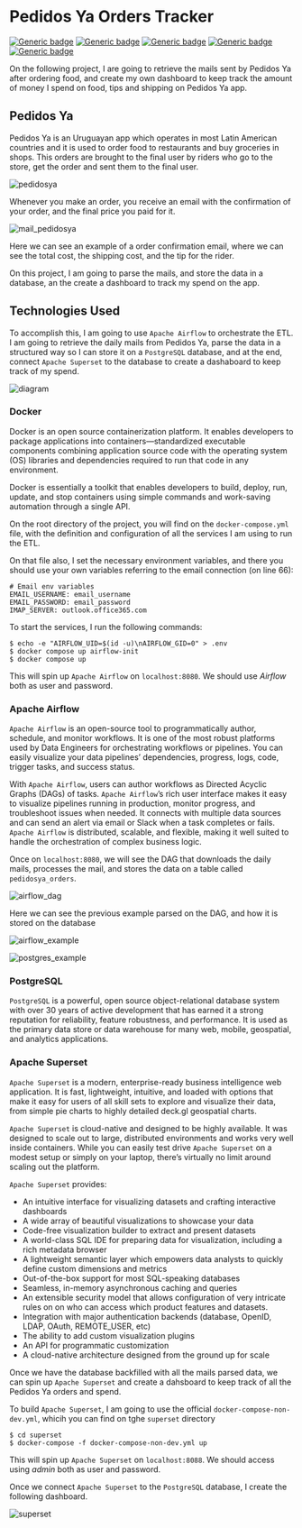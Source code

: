 # Pedidos Ya Orders Tracker

[![Generic badge](https://img.shields.io/badge/Apache_Airflow-2.2.2-blue.svg)](https://airflow.apache.org/)
[![Generic badge](https://img.shields.io/badge/Python-3.7-blue.svg)](https://www.python.org/)
[![Generic badge](https://img.shields.io/badge/PostgreSQL-13-blue.svg)](https://www.postgresql.org/)
[![Generic badge](https://img.shields.io/badge/Apache_Superset-1.5.0-blue.svg)](https://superset.apache.org/)
[![Generic badge](https://img.shields.io/badge/Docker-20.10.6-blue.svg)](https://www.docker.com/)

On the following project, I are going to retrieve the mails sent by Pedidos Ya after ordering food, and create my own dashboard to keep track the amount of money I spend on food, tips and shipping on Pedidos Ya app.

## Pedidos Ya
Pedidos Ya is an Uruguayan app which operates in most Latin American countries and it is used to order food to restaurants and buy groceries in shops. This orders are brought to the final user by riders who go to the store, get the order and sent them to the final user.

![pedidosya](assets/pedidosya.png)

Whenever you make an order, you receive an email with the confirmation of your order, and the final price you paid for it.

![mail_pedidosya](assets/mail_pedidosya.png)

Here we can see an example of a order confirmation email, where we can see the total cost, the shipping cost, and the tip for the rider.

On this project, I am going to parse the mails, and store the data in a database, an the create a dashboard to track my spend on the app.

## Technologies Used
To accomplish this, I am going to use `Apache Airflow` to orchestrate the ETL. I am going to retrieve the daily mails from Pedidos Ya, parse the data in a structured way so I can store it on a `PostgreSQL` database, and at the end, connect `Apache Superset` to the database to create a dashaboard to keep track of my spend.

![diagram](assets/Diagram-pedidosya-order-tracker.jpg)

### Docker
Docker is an open source containerization platform. It enables developers to package applications into containers—standardized executable components combining application source code with the operating system (OS) libraries and dependencies required to run that code in any environment.

Docker is essentially a toolkit that enables developers to build, deploy, run, update, and stop containers using simple commands and work-saving automation through a single API.

On the root directory of the project, you will find on the `docker-compose.yml` file, with the definition and configuration of all the services I am using to run the ETL. 

On that file also, I set the necessary environment variables, and there you should use your own variables referring to the email connection (on line 66):

```
# Email env variables
EMAIL_USERNAME: email_username
EMAIL_PASSWORD: email_password
IMAP_SERVER: outlook.office365.com
```

To start the services, I run the following commands:
```
$ echo -e "AIRFLOW_UID=$(id -u)\nAIRFLOW_GID=0" > .env
$ docker compose up airflow-init
$ docker compose up
```

This will spin up `Apache Airflow` on `localhost:8080`. We should use *Airflow* both as user and password.

### Apache Airflow
`Apache Airflow` is an open-source tool to programmatically author, schedule, and monitor workflows. It is one of the most robust platforms used by Data Engineers for orchestrating workflows or pipelines. You can easily visualize your data pipelines’ dependencies, progress, logs, code, trigger tasks, and success status.

With `Apache Airflow`, users can author workflows as Directed Acyclic Graphs (DAGs) of tasks. `Apache Airflow`’s rich user interface makes it easy to visualize pipelines running in production, monitor progress, and troubleshoot issues when needed. It connects with multiple data sources and can send an alert via email or Slack when a task completes or fails. `Apache Airflow` is distributed, scalable, and flexible, making it well suited to handle the orchestration of complex business logic.

Once on `localhost:8080`, we will see the DAG that downloads the daily mails, processes the mail, and stores the data on a table called `pedidosya_orders`.

![airflow_dag](assets/airflow_dag.png)

Here we can see the previous example parsed on the DAG, and how it is stored on the database

![airflow_example](assets/airflow_example.png)

![postgres_example](assets/postgres_example.png)

### PostgreSQL
`PostgreSQL` is a powerful, open source object-relational database system with over 30 years of active development that has earned it a strong reputation for reliability, feature robustness, and performance. It is used as the primary data store or data warehouse for many web, mobile, geospatial, and analytics applications.


### Apache Superset
`Apache Superset` is a modern, enterprise-ready business intelligence web application. It is fast, lightweight, intuitive, and loaded with options that make it easy for users of all skill sets to explore and visualize their data, from simple pie charts to highly detailed deck.gl geospatial charts.

`Apache Superset` is cloud-native and designed to be highly available. It was designed to scale out to large, distributed environments and works very well inside containers. While you can easily test drive `Apache Superset` on a modest setup or simply on your laptop, there’s virtually no limit around scaling out the platform.

`Apache Superset` provides:
- An intuitive interface for visualizing datasets and crafting interactive dashboards
- A wide array of beautiful visualizations to showcase your data
- Code-free visualization builder to extract and present datasets
- A world-class SQL IDE for preparing data for visualization, including a rich metadata browser
- A lightweight semantic layer which empowers data analysts to quickly define custom dimensions and metrics
- Out-of-the-box support for most SQL-speaking databases
- Seamless, in-memory asynchronous caching and queries
- An extensible security model that allows configuration of very intricate rules on on who can access which product features and datasets.
- Integration with major authentication backends (database, OpenID, LDAP, OAuth, REMOTE_USER, etc)
- The ability to add custom visualization plugins
- An API for programmatic customization
- A cloud-native architecture designed from the ground up for scale

Once we have the database backfilled with all the mails parsed data, we can spin up `Apache Superset` and create a dahsboard to keep track of all the Pedidos Ya orders and spend.

To build `Apache Superset`, I am going to use the official `docker-compose-non-dev.yml`, whicih you can find on tghe `superset` directory

```
$ cd superset
$ docker-compose -f docker-compose-non-dev.yml up
```
This will spin up `Apache Superset` on `localhost:8088`. We should access using *admin* both as user and password.

Once we connect `Apache Superset` to the `PostgreSQL` database, I create the following dashboard.

![superset](assets/superset.gif)
